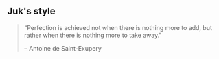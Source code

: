 ## Juk's style
> “Perfection is achieved not when there is nothing more to add, but rather when there is nothing more to take away."
> 
> – Antoine de Saint-Exupery

